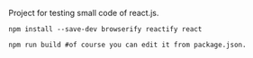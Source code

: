 Project for testing small code of react.js.

```bash:setup
npm install --save-dev browserify reactify react
```

```bash:build
npm run build #of course you can edit it from package.json.
```
